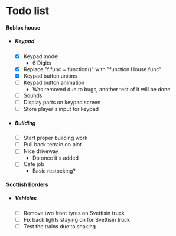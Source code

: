 # Todo list

#### Roblox house
* ##### Keypad
  * [x] Keypad model
      * 6 Digits
  * [x] Replace "f.func = function()" with "function House.func"
  * [x] Keypad button unions
  * [ ] Keypad button animation
      * Was removed due to bugs, another test of it will be done
  * [ ] Sounds
  * [ ] Display parts on keypad screen
  * [ ] Store player's input for keypad
* ##### Building
  *  [ ] Start proper building work
  *  [ ] Pull back terrain on plot
  *  [ ] Nice driveway
      * Do once it's added
  *  [ ] Cafe job
      * Basic restocking?

#### Scottish Borders
* ##### Vehicles
	* [ ] Remove two front tyres on Svettisin truck
	* [ ] Fix back lights staying on for Svettisin truck
	* [ ] Test the trains due to shaking
